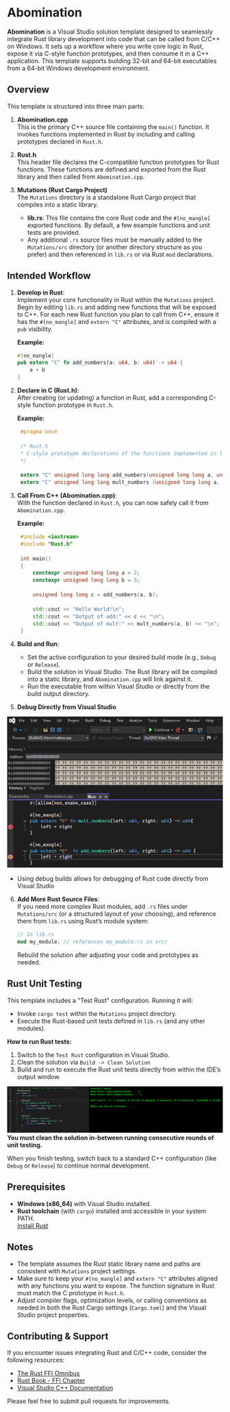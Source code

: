 # Abomination

**Abomination** is a Visual Studio solution template designed to seamlessly integrate Rust library development into code that can be called from C/C++ on Windows. It sets up a workflow where you write core logic in Rust, expose it via C-style function prototypes, and then consume it in a C++ application. This template supports building 32-bit and 64-bit executables from a 64-bit Windows development environment.

## Overview

This template is structured into three main parts:

1. **Abomination.cpp**  
   This is the primary C++ source file containing the `main()` function. It invokes functions implemented in Rust by including and calling prototypes declared in `Rust.h`.

2. **Rust.h**  
   This header file declares the C-compatible function prototypes for Rust functions. These functions are defined and exported from the Rust library and then called from `Abomination.cpp`.

3. **Mutations (Rust Cargo Project)**  
   The `Mutations` directory is a standalone Rust Cargo project that compiles into a static library.  
   - **lib.rs**: This file contains the core Rust code and the `#[no_mangle]` exported functions. By default, a few example functions and unit tests are provided.
   - Any additional `.rs` source files must be manually added to the `Mutations/src` directory (or another directory structure as you prefer) and then referenced in `lib.rs` or via Rust `mod` declarations.

## Intended Workflow

1. **Develop in Rust**:  
   Implement your core functionality in Rust within the `Mutations` project. Begin by editing `lib.rs` and adding new functions that will be exposed to C++. For each new Rust function you plan to call from C++, ensure it has the `#[no_mangle]` and `extern "C"` attributes, and is compiled with a `pub` visibility.

   **Example:**
   ```rust
   #[no_mangle]
   pub extern "C" fn add_numbers(a: u64, b: u64) -> u64 {
       a + b
   }
   ```

2. **Declare in C (Rust.h)**:  
   After creating (or updating) a function in Rust, add a corresponding C-style function prototype in `Rust.h`.

   **Example:**
   ```c
    #pragma once

    /* Rust.h
    * C-style prototype declerations of the functions implemented in lib.rs
    */

    extern "C" unsigned long long add_numbers(unsigned long long a, unsigned long long b);
    extern "C" unsigned long long mult_numbers (unsigned long long a, unsigned long long b);
   ```

3. **Call From C++ (Abomination.cpp)**:  
   With the function declared in `Rust.h`, you can now safely call it from `Abomination.cpp`.

   **Example:**
   ```cpp
    #include <iostream>
    #include "Rust.h"

    int main()
    {
        constexpr unsigned long long a = 2;
        constexpr unsigned long long b = 3;

        unsigned long long c = add_numbers(a, b);

        std::cout << "Hello World!\n";
        std::cout << "Output of add:" << c << "\n";
        std::cout << "Output of mult:" << mult_numbers(a, b) << "\n";
    }
   ```

4. **Build and Run**:  
   - Set the active configuration to your desired build mode (e.g., `Debug` or `Release`).
   - Build the solution in Visual Studio. The Rust library will be compiled into a static library, and `Abomination.cpp` will link against it.
   - Run the executable from within Visual Studio or directly from the build output directory.

5. **Debug Directly from Visual Studio**

![alt text](image-1.png)
   - Using debug builds allows for debugging of Rust code directly from Visual Studio

6. **Add More Rust Source Files**:  
   If you need more complex Rust modules, add `.rs` files under `Mutations/src` (or a structured layout of your choosing), and reference them from `lib.rs` using Rust’s module system:
   ```rust
   // In lib.rs
   mod my_module; // references my_module.rs in src/
   ```
   Rebuild the solution after adjusting your code and prototypes as needed.

## Rust Unit Testing

This template includes a "Test Rust" configuration. Running it will:

- Invoke `cargo test` within the `Mutations` project directory.
- Execute the Rust-based unit tests defined in `lib.rs` (and any other modules).

**How to run Rust tests:**

1. Switch to the `Test Rust` configuration in Visual Studio.
2. Clean the solution via `Build -> Clean Solution`
2. Build and run to execute the Rust unit tests directly from within the IDE’s output window.

![alt text](image.png)
**You must clean the solution in-between running consecutive rounds of unit testing.**

When you finish testing, switch back to a standard C++ configuration (like `Debug` or `Release`) to continue normal development.

## Prerequisites

- **Windows (x86_64)** with Visual Studio installed.
- **Rust toolchain** (with `cargo`) installed and accessible in your system PATH.  
  [Install Rust](https://www.rust-lang.org/tools/install)

## Notes

- The template assumes the Rust static library name and paths are consistent with `Mutations` project settings.
- Make sure to keep your `#[no_mangle]` and `extern "C"` attributes aligned with any functions you want to expose. The function signature in Rust must match the C prototype in `Rust.h`.
- Adjust compiler flags, optimization levels, or calling conventions as needed in both the Rust Cargo settings (`Cargo.toml`) and the Visual Studio project properties.

## Contributing & Support

If you encounter issues integrating Rust and C/C++ code, consider the following resources:

- [The Rust FFI Omnibus](http://jakegoulding.com/rust-ffi-omnibus/)
- [Rust Book - FFI Chapter](https://doc.rust-lang.org/1.30.0/book/second-edition/ch19-01-unsafe-rust.html#accessing-or-modifying-a-mutable-static-variable)
- [Visual Studio C++ Documentation](https://learn.microsoft.com/cpp/)

Please feel free to submit pull requests for improvements.